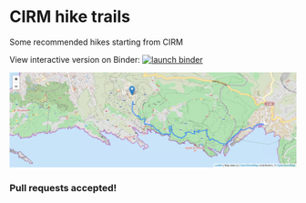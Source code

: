 # CIRM hike trails

Some recommended hikes starting from CIRM

View interactive version on Binder:  [![launch binder](https://mybinder.org/badge.svg)](https://mybinder.org/v2/gh/defeo/odk-jupyter-cirm/master?urlpath=lab)

[![](gr81.png)](https://mybinder.org/v2/gh/defeo/odk-jupyter-cirm/master?urlpath=lab)

### Pull requests accepted!
